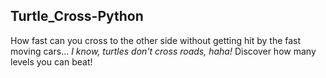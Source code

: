 ## Turtle_Cross-Python

How fast can you cross to the other side without getting hit by the fast moving cars... *I know, turtles don't cross roads, haha!*
Discover how many levels you can beat!
